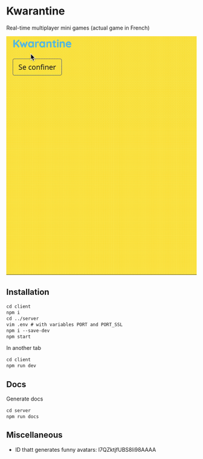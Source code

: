 # Kwarantine

Real-time multiplayer mini games (actual game in French)

![img](./extras/game_history_1.gif)

## Installation

```
cd client
npm i
cd ../server
vim .env # with variables PORT and PORT_SSL
npm i --save-dev
npm start
```

In another tab

```
cd client
npm run dev
```

## Docs

Generate docs

```
cd server
npm run docs
```
## Miscellaneous

- ID thatt generates funny avatars: l7QZktjfUBS8li98AAAA